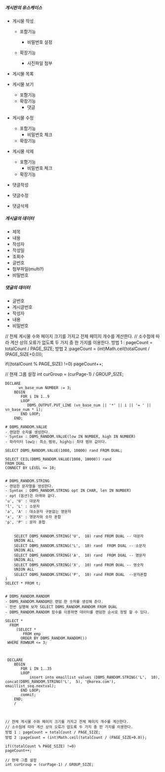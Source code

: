 ##### 게시판의 유스케이스

- 게시물 작성

  - 포함기능

    - 비밀번호 설정

  - 확장기능

    - 사진파일 첨부

    

- 게시물 목록



- 게시물 보기

  - 포함기능
  - 확장기능
    - 댓글

  

- 게시물 수정

  - 포함기능
    - 비밀번호 체크
  - 확장기능

  

- 게시물 삭제

  - 포함기능
    - 비밀번호 체크
  - 확장기능



- 댓글작성
- 댓글수정
- 댓글삭제





##### 게시글의 데이터

- 제목
- 내용
- 작성자
- 작성일
- 조회수
- 글번호
- 첨부파일(multi?)
- 비밀번호



##### 댓글의 데이터

- 글번호
- 게시글번호
- 작성자
- 내용
- 비밀번호



// 전체 게시물 수와 페이지 크기를 가지고 전체 페이지 개수를 계산한다.
// 소수점에 따라 계산 상의 오류가 없도록 두 가지 중 한 가지를 이용한다.
방법 1 : pageCount = totalCount / PAGE_SIZE;
방법 2 :pageCount = (int)Math.ceil(totalCount / (PAGE_SIZE+0.0));

if((totalCount % PAGE_SIZE) !=0)
pageCount++;

// 현재 그룹 설정
int curGroup = (curPage-1) / GROUP_SIZE;









```
DECLARE
      vn_base_num NUMBER := 3;
    BEGIN
       FOR i IN 1..9
       LOOP
          DBMS_OUTPUT.PUT_LINE (vn_base_num || '*' || i || '= ' || vn_base_num * i);
       END LOOP;
    END;

# DBMS_RANDOM.VALUE
- 랜덤한 숫자를 생성한다.
- Syntax : DBMS_RANDOM.VALUE(low IN NUMBER, high IN NUMBER)
- 파라미터 low는: 최소 범위, high는: 최대 범위 값이다.

SELECT DBMS_RANDOM.VALUE(1000, 10000) rand FROM DUAL;

SELECT CEIL(DBMS_RANDOM.VALUE(1000, 10000)) rand 
FROM DUAL
CONNECT BY LEVEL <= 10;


# DBMS_RANDOM.STRING
- 랜덤한 문자열을 생성한다.
- Syntax : DBMS_RANDOM.STRING opt IN CHAR, len IN NUMBER)
- opt (옵션)은 아래와 같다.
'u', 'U' : 대문자
'l', 'L' : 소문자
'a', 'A' : 대소문자 구분없는 영문자
'x', 'X' : 영문자와 숫자 혼합
'p', 'P' : 문자 혼합


    SELECT DBMS_RANDOM.STRING('U',  10) rand FROM DUAL -- 대문자
    UNION ALL
    SELECT DBMS_RANDOM.STRING('L',  10) rand  FROM DUAL -- 소문자
    UNION ALL
    SELECT DBMS_RANDOM.STRING('A',  10) rand  FROM DUAL -- 영문자
    UNION ALL
    SELECT DBMS_RANDOM.STRING('X',  10) rand FROM DUAL -- 영숫자
    UNION ALL
    SELECT DBMS_RANDOM.STRING('P',  10) rand FROM DUAL  --문자혼합
)
SELECT * FROM t;


# DBMS_RANDOM.RANDOM
- DBMS_RANDOM.RANDOM은 랜덤 한 숫자를 생성해 준다.
- 한번 실행해 보자 SELECT DBMS_RANDOM.RANDOM FROM DUAL
- DBMS_RANDOM.RANDOM 함수를 이용하면 데이터를 랜덤한 순서로 정렬 할 수 있다.

SELECT * 
  FROM
     (SELECT * 
        FROM emp 
       ORDER BY DBMS_RANDOM.RANDOM()) 
 WHERE ROWNUM <= 3;

   
   
 DECLARE       
    BEGIN
       FOR i IN 1..35
       LOOP
           insert into emaillist values (DBMS_RANDOM.STRING('L',  10), concat(DBMS_RANDOM.STRING('L',  5), '@korea.com'), emaillist_seq.nextval);
       END LOOP;
       commit;
    END;  
    /
    
    
    
// 전체 게시물 수와 페이지 크기를 가지고 전체 페이지 개수를 계산한다.
// 소수점에 따라 계산 상의 오류가 없도록 두 가지 중 한 가지를 이용한다.
방법 1 : pageCount = totalCount / PAGE_SIZE;
방법 2 :pageCount = (int)Math.ceil(totalCount / (PAGE_SIZE+0.0));

if((totalCount % PAGE_SIZE) !=0)
pageCount++;

// 현재 그룹 설정
int curGroup = (curPage-1) / GROUP_SIZE;

```